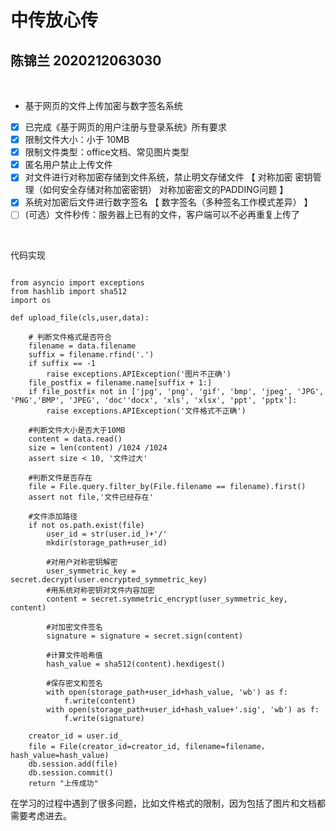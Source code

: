 # 中传放心传

## 陈锦兰 2020212063030

</br>

- 基于网页的文件上传加密与数字签名系统


- [x] 已完成《基于网页的用户注册与登录系统》所有要求
- [x] 限制文件大小：小于 10MB
- [x] 限制文件类型：office文档、常见图片类型
- [x] 匿名用户禁止上传文件
- [x] 对文件进行对称加密存储到文件系统，禁止明文存储文件 【 对称加密 密钥管理（如何安全存储对称加密密钥） 对称加密密文的PADDING问题 】
- [x] 系统对加密后文件进行数字签名 【 数字签名（多种签名工作模式差异） 】
- [ ] (可选）文件秒传：服务器上已有的文件，客户端可以不必再重复上传了

</br>

代码实现

```

from asyncio import exceptions
from hashlib import sha512
import os

def upload_file(cls,user,data):

    # 判断文件格式是否符合
    filename = data.filename
    suffix = filename.rfind('.')
    if suffix == -1
        raise exceptions.APIException('图片不正确')
    file_postfix = filename.name[suffix + 1:]
    if file_postfix not in ['jpg', 'png', 'gif', 'bmp', 'jpeg', 'JPG', 'PNG','BMP', 'JPEG', 'doc''docx', 'xls', 'xlsx', 'ppt', 'pptx']:
        raise exceptions.APIException('文件格式不正确')

    #判断文件大小是否大于10MB
    content = data.read()
    size = len(content) /1024 /1024
    assert size < 10, '文件过大'

    #判断文件是否存在
    file = File.query.filter_by(File.filename == filename).first()
    assert not file,'文件已经存在'

    #文件添加路径
    if not os.path.exist(file)
        user_id = str(user.id_)+'/'
        mkdir(storage_path+user_id)

        #对用户对称密钥解密
        user_symmetric_key = secret.decrypt(user.encrypted_symmetric_key)
        #用系统对称密钥对文件内容加密
        content = secret.symmetric_encrypt(user_symmetric_key, content)

        #对加密文件签名
        signature = signature = secret.sign(content)

        #计算文件哈希值
        hash_value = sha512(content).hexdigest()

        #保存密文和签名
        with open(storage_path+user_id+hash_value, 'wb') as f:
            f.write(content)
        with open(storage_path+user_id+hash_value+'.sig', 'wb') as f:
            f.write(signature)

    creator_id = user.id_
    file = File(creator_id=creator_id, filename=filename， hash_value=hash_value)
    db.session.add(file)
    db.session.commit()
    return "上传成功"

```

在学习的过程中遇到了很多问题，比如文件格式的限制，因为包括了图片和文档都需要考虑进去。



